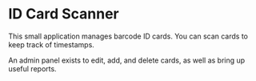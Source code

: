 # ID Card Scanner

This small application manages barcode ID cards. You can scan cards to keep track of timestamps.

An admin panel exists to edit, add, and delete cards, as well as bring up useful reports.
